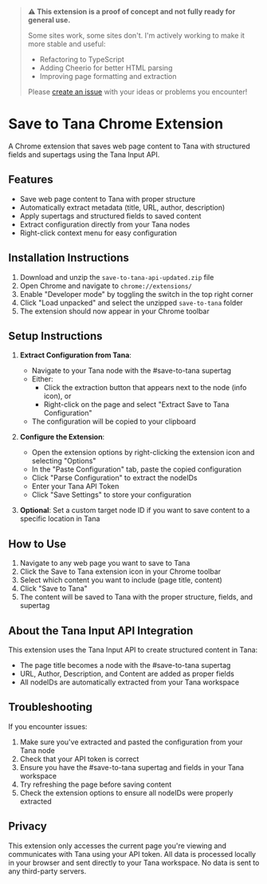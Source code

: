 > **⚠️ This extension is a proof of concept and not fully ready for general use.**
> 
> Some sites work, some sites don't. I'm actively working to make it more stable and useful:
> - Refactoring to TypeScript
> - Adding Cheerio for better HTML parsing
> - Improving page formatting and extraction
> 
> Please [create an issue](https://github.com/lisaross/save-to-tana/issues) with your ideas or problems you encounter!

# Save to Tana Chrome Extension

A Chrome extension that saves web page content to Tana with structured fields and supertags using the Tana Input API.

## Features

- Save web page content to Tana with proper structure
- Automatically extract metadata (title, URL, author, description)
- Apply supertags and structured fields to saved content
- Extract configuration directly from your Tana nodes
- Right-click context menu for easy configuration

## Installation Instructions

1. Download and unzip the `save-to-tana-api-updated.zip` file
2. Open Chrome and navigate to `chrome://extensions/`
3. Enable "Developer mode" by toggling the switch in the top right corner
4. Click "Load unpacked" and select the unzipped `save-to-tana` folder
5. The extension should now appear in your Chrome toolbar

## Setup Instructions

1. **Extract Configuration from Tana**:
   - Navigate to your Tana node with the #save-to-tana supertag
   - Either:
     - Click the extraction button that appears next to the node (info icon), or
     - Right-click on the page and select "Extract Save to Tana Configuration"
   - The configuration will be copied to your clipboard

2. **Configure the Extension**:
   - Open the extension options by right-clicking the extension icon and selecting "Options"
   - In the "Paste Configuration" tab, paste the copied configuration
   - Click "Parse Configuration" to extract the nodeIDs
   - Enter your Tana API Token
   - Click "Save Settings" to store your configuration

3. **Optional**: Set a custom target node ID if you want to save content to a specific location in Tana

## How to Use

1. Navigate to any web page you want to save to Tana
2. Click the Save to Tana extension icon in your Chrome toolbar
3. Select which content you want to include (page title, content)
4. Click "Save to Tana"
5. The content will be saved to Tana with the proper structure, fields, and supertag

## About the Tana Input API Integration

This extension uses the Tana Input API to create structured content in Tana:

- The page title becomes a node with the #save-to-tana supertag
- URL, Author, Description, and Content are added as proper fields
- All nodeIDs are automatically extracted from your Tana workspace

## Troubleshooting

If you encounter issues:

1. Make sure you've extracted and pasted the configuration from your Tana node
2. Check that your API token is correct
3. Ensure you have the #save-to-tana supertag and fields in your Tana workspace
4. Try refreshing the page before saving content
5. Check the extension options to ensure all nodeIDs were properly extracted

## Privacy

This extension only accesses the current page you're viewing and communicates with Tana using your API token. All data is processed locally in your browser and sent directly to your Tana workspace. No data is sent to any third-party servers.
